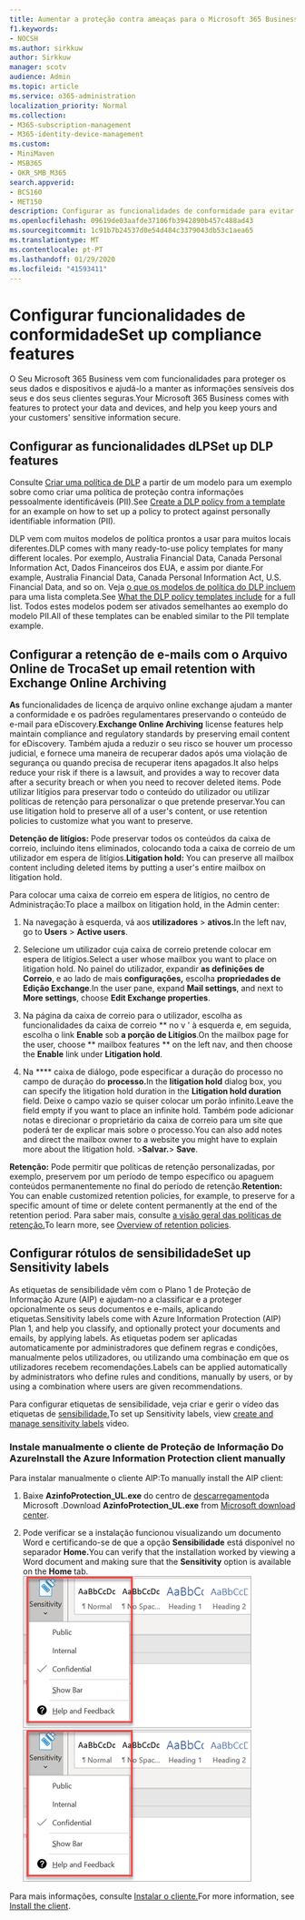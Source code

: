 ```yaml
---
title: Aumentar a proteção contra ameaças para o Microsoft 365 Business
f1.keywords:
- NOCSH
ms.author: sirkkuw
author: Sirkkuw
manager: scotv
audience: Admin
ms.topic: article
ms.service: o365-administration
localization_priority: Normal
ms.collection:
- M365-subscription-management
- M365-identity-device-management
ms.custom:
- MiniMaven
- MSB365
- OKR_SMB_M365
search.appverid:
- BCS160
- MET150
description: Configurar as funcionalidades de conformidade para evitar a perda de dados e os dados sensíveis à etiqueta.
ms.openlocfilehash: 09619de03aafde37106fb3942890b457c488ad43
ms.sourcegitcommit: 1c91b7b24537d0e54d484c3379043db53c1aea65
ms.translationtype: MT
ms.contentlocale: pt-PT
ms.lasthandoff: 01/29/2020
ms.locfileid: "41593411"
---
```

# <a name="set-up-compliance-features"></a><span data-ttu-id="42677-103">Configurar funcionalidades de conformidade</span><span class="sxs-lookup"><span data-stu-id="42677-103">Set up compliance features</span></span>

<span data-ttu-id="42677-104">O Seu Microsoft 365 Business vem com funcionalidades para proteger os seus dados e dispositivos e ajudá-lo a manter as informações sensíveis dos seus e dos seus clientes seguras.</span><span class="sxs-lookup"><span data-stu-id="42677-104">Your Microsoft 365 Business comes with features to protect your data and devices, and help you keep yours and your customers' sensitive information secure.</span></span>

## <a name="set-up-dlp-features"></a><span data-ttu-id="42677-105">Configurar as funcionalidades dLP</span><span class="sxs-lookup"><span data-stu-id="42677-105">Set up DLP features</span></span>

<span data-ttu-id="42677-106">Consulte [Criar uma política de DLP](https://support.office.com/article/59414438-99f5-488b-975c-5023f2254369) a partir de um modelo para um exemplo sobre como criar uma política de proteção contra informações pessoalmente identificáveis (PII).</span><span class="sxs-lookup"><span data-stu-id="42677-106">See [Create a DLP policy from a template](https://support.office.com/article/59414438-99f5-488b-975c-5023f2254369) for an example on how to set up a policy to protect against personally identifiable information (PII).</span></span> 
  
<span data-ttu-id="42677-107">DLP vem com muitos modelos de política prontos a usar para muitos locais diferentes.</span><span class="sxs-lookup"><span data-stu-id="42677-107">DLP comes with many ready-to-use policy templates for many different locales.</span></span> <span data-ttu-id="42677-108">Por exemplo, Australia Financial Data, Canada Personal Information Act, Dados Financeiros dos EUA, e assim por diante.</span><span class="sxs-lookup"><span data-stu-id="42677-108">For example, Australia Financial Data, Canada Personal Information Act, U.S. Financial Data, and so on.</span></span> <span data-ttu-id="42677-109">Veja [o que os modelos de política do DLP incluem](https://support.office.com/article/c2e588d3-8f4f-4937-a286-8c399f28953a) para uma lista completa.</span><span class="sxs-lookup"><span data-stu-id="42677-109">See [What the DLP policy templates include](https://support.office.com/article/c2e588d3-8f4f-4937-a286-8c399f28953a) for a full list.</span></span> <span data-ttu-id="42677-110">Todos estes modelos podem ser ativados semelhantes ao exemplo do modelo PII.</span><span class="sxs-lookup"><span data-stu-id="42677-110">All of these templates can be enabled similar to the PII template example.</span></span> 
  
## <a name="set-up-email-retention-with-exchange-online-archiving"></a><span data-ttu-id="42677-111">Configurar a retenção de e-mails com o Arquivo Online de Troca</span><span class="sxs-lookup"><span data-stu-id="42677-111">Set up email retention with Exchange Online Archiving</span></span>

 <span data-ttu-id="42677-112">**As** funcionalidades de licença de arquivo online exchange ajudam a manter a conformidade e os padrões regulamentares preservando o conteúdo de e-mail para eDiscovery.</span><span class="sxs-lookup"><span data-stu-id="42677-112">**Exchange Online Archiving** license features help maintain compliance and regulatory standards by preserving email content for eDiscovery.</span></span> <span data-ttu-id="42677-113">Também ajuda a reduzir o seu risco se houver um processo judicial, e fornece uma maneira de recuperar dados após uma violação de segurança ou quando precisa de recuperar itens apagados.</span><span class="sxs-lookup"><span data-stu-id="42677-113">It also helps reduce your risk if there is a lawsuit, and provides a way to recover data after a security breach or when you need to recover deleted items.</span></span> <span data-ttu-id="42677-114">Pode utilizar litígios para preservar todo o conteúdo do utilizador ou utilizar políticas de retenção para personalizar o que pretende preservar.</span><span class="sxs-lookup"><span data-stu-id="42677-114">You can use litigation hold to preserve all of a user's content, or use retention policies to customize what you want to preserve.</span></span>
  
<span data-ttu-id="42677-115">**Detenção de litígios:** Pode preservar todos os conteúdos da caixa de correio, incluindo itens eliminados, colocando toda a caixa de correio de um utilizador em espera de litígios.</span><span class="sxs-lookup"><span data-stu-id="42677-115">**Litigation hold:** You can preserve all mailbox content including deleted items by putting a user's entire mailbox on litigation hold.</span></span> 
    
<span data-ttu-id="42677-116">Para colocar uma caixa de correio em espera de litígios, no centro de Administração:</span><span class="sxs-lookup"><span data-stu-id="42677-116">To place a mailbox on litigation hold, in the Admin center:</span></span>
    
1. <span data-ttu-id="42677-117">Na navegação à esquerda, vá aos **utilizadores** \> **ativos.**</span><span class="sxs-lookup"><span data-stu-id="42677-117">In the left nav, go to **Users** \> **Active users**.</span></span>
    
2. <span data-ttu-id="42677-118">Selecione um utilizador cuja caixa de correio pretende colocar em espera de litígios.</span><span class="sxs-lookup"><span data-stu-id="42677-118">Select a user whose mailbox you want to place on litigation hold.</span></span> <span data-ttu-id="42677-119">No painel do utilizador, expandir **as definições de Correio**, e ao lado de mais **configurações,** escolha **propriedades de Edição Exchange**.</span><span class="sxs-lookup"><span data-stu-id="42677-119">In the user pane, expand **Mail settings**, and next to **More settings**, choose **Edit Exchange properties**.</span></span>
    
3. <span data-ttu-id="42677-120">Na página da caixa de correio para o utilizador, escolha as funcionalidades da caixa de correio \*\* no v ' à esquerda e, em seguida, escolha o link **Enable** sob **a porção de Litígios**.</span><span class="sxs-lookup"><span data-stu-id="42677-120">On the mailbox page for the user, choose \*\* mailbox features \*\* on the left nav, and then choose the **Enable** link under **Litigation hold**.</span></span>
    
4. <span data-ttu-id="42677-121">Na \*\*\*\* caixa de diálogo, pode especificar a duração do processo no campo de duração do **processo.**</span><span class="sxs-lookup"><span data-stu-id="42677-121">In the **litigation hold** dialog box, you can specify the litigation hold duration in the **Litigation hold duration** field.</span></span> <span data-ttu-id="42677-122">Deixe o campo vazio se quiser colocar um porão infinito.</span><span class="sxs-lookup"><span data-stu-id="42677-122">Leave the field empty if you want to place an infinite hold.</span></span> <span data-ttu-id="42677-123">Também pode adicionar notas e direcionar o proprietário da caixa de correio para um site que poderá ter de explicar mais sobre o processo.</span><span class="sxs-lookup"><span data-stu-id="42677-123">You can also add notes and direct the mailbox owner to a website you might have to explain more about the litigation hold.</span></span> <span data-ttu-id="42677-124">\>**Salvar.**</span><span class="sxs-lookup"><span data-stu-id="42677-124">\> **Save**.</span></span>
    
<span data-ttu-id="42677-125">**Retenção:** Pode permitir que políticas de retenção personalizadas, por exemplo, preservem por um período de tempo específico ou apaguem conteúdos permanentemente no final do período de retenção.</span><span class="sxs-lookup"><span data-stu-id="42677-125">**Retention:** You can enable customized retention policies, for example, to preserve for a specific amount of time or delete content permanently at the end of the retention period.</span></span> <span data-ttu-id="42677-126">Para saber mais, consulte [a visão geral das políticas de retenção.](https://support.office.com/article/5e377752-700d-4870-9b6d-12bfc12d2423)</span><span class="sxs-lookup"><span data-stu-id="42677-126">To learn more, see [Overview of retention policies](https://support.office.com/article/5e377752-700d-4870-9b6d-12bfc12d2423).</span></span>

## <a name="set-up-sensitivity-labels"></a><span data-ttu-id="42677-127">Configurar rótulos de sensibilidade</span><span class="sxs-lookup"><span data-stu-id="42677-127">Set up Sensitivity labels</span></span>

<span data-ttu-id="42677-128">As etiquetas de sensibilidade vêm com o Plano 1 de Proteção de Informação Azure (AIP) e ajudam-no a classificar e a proteger opcionalmente os seus documentos e e-mails, aplicando etiquetas.</span><span class="sxs-lookup"><span data-stu-id="42677-128">Sensitivity labels come with Azure Information Protection (AIP) Plan 1, and help you classify, and optionally protect your documents and emails, by applying labels.</span></span> <span data-ttu-id="42677-129">As etiquetas podem ser aplicadas automaticamente por administradores que definem regras e condições, manualmente pelos utilizadores, ou utilizando uma combinação em que os utilizadores recebem recomendações.</span><span class="sxs-lookup"><span data-stu-id="42677-129">Labels can be applied automatically by administrators who define rules and conditions, manually by users, or by using a combination where users are given recommendations.</span></span>

<span data-ttu-id="42677-130">Para configurar etiquetas de sensibilidade, veja criar e gerir o vídeo das etiquetas de [sensibilidade.](https://support.office.com/article/2fb96b54-7dd2-4f0c-ac8d-170790d4b8b9)</span><span class="sxs-lookup"><span data-stu-id="42677-130">To set up Sensitivity labels, view [create and manage sensitivity labels](https://support.office.com/article/2fb96b54-7dd2-4f0c-ac8d-170790d4b8b9) video.</span></span>



### <a name="install-the-azure-information-protection-client-manually"></a><span data-ttu-id="42677-131">Instale manualmente o cliente de Proteção de Informação Do Azure</span><span class="sxs-lookup"><span data-stu-id="42677-131">Install the Azure Information Protection client manually</span></span>

<span data-ttu-id="42677-132">Para instalar manualmente o cliente AIP:</span><span class="sxs-lookup"><span data-stu-id="42677-132">To manually install the AIP client:</span></span>

1. <span data-ttu-id="42677-133">Baixe **AzinfoProtection_UL.exe** do centro de [descarregamento](https://www.microsoft.com/download/details.aspx?id=53018)da Microsoft .</span><span class="sxs-lookup"><span data-stu-id="42677-133">Download **AzinfoProtection_UL.exe** from [Microsoft download center](https://www.microsoft.com/download/details.aspx?id=53018).</span></span>
 
2. <span data-ttu-id="42677-134">Pode verificar se a instalação funcionou visualizando um documento Word e certificando-se de que a opção **Sensibilidade** está disponível no separador **Home.**</span><span class="sxs-lookup"><span data-stu-id="42677-134">You can verify that the installation worked by viewing a Word document and making sure that the **Sensitivity** option is available on the **Home** tab.</span></span>
<br/><span data-ttu-id="42677-135">![A questão da proteção cai num documento word.](media/word-sensitivity.png)</span><span class="sxs-lookup"><span data-stu-id="42677-135">![Protection tab drop-down in a Word document.](media/word-sensitivity.png)</span></span>

<span data-ttu-id="42677-136">Para mais informações, consulte [Instalar o cliente.](https://docs.microsoft.com/azure/information-protection/infoprotect-tutorial-step3)</span><span class="sxs-lookup"><span data-stu-id="42677-136">For more information, see [Install the client](https://docs.microsoft.com/azure/information-protection/infoprotect-tutorial-step3).</span></span>
